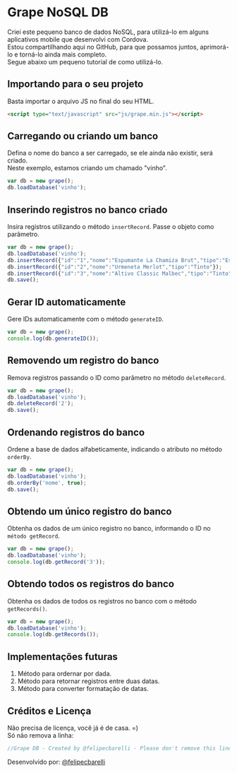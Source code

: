 # Grape NoSQL DB

Criei este pequeno banco de dados NoSQL, para utilizá-lo em alguns aplicativos mobile que desenvolvi com Cordova.  
Estou compartilhando aqui no GitHub, para que possamos juntos, aprimorá-lo e torná-lo ainda mais completo.  
Segue abaixo um pequeno tutorial de como utilizá-lo.

## Importando para o seu projeto

Basta importar o arquivo JS no final do seu HTML.

```html
<script type="text/javascript" src="js/grape.min.js"></script>
```

## Carregando ou criando um banco

Defina o nome do banco a ser carregado, se ele ainda não existir, será criado.  
Neste exemplo, estamos criando um chamado "vinho".

```javascript
var db = new grape();
db.loadDatabase('vinho');
```

## Inserindo registros no banco criado

Insira registros utilizando o método `insertRecord`. 
Passe o objeto como parâmetro.

```javascript
var db = new grape();
db.loadDatabase('vinho');
db.insertRecord({"id":"1","nome":"Espumante La Chamiza Brut","tipo":"Espumante"});
db.insertRecord({"id":"2","nome":"Urmeneta Merlot","tipo":"Tinto"});
db.insertRecord({"id":"3","nome":"Altivo Classic Malbec","tipo":"Tinto"});
db.save();
```

## Gerar ID automaticamente

Gere IDs automaticamente com o método `generateID`.

```javascript
var db = new grape();
console.log(db.generateID());
```

## Removendo um registro do banco

Remova registros passando o ID como parâmetro no método `deleteRecord`.

```javascript
var db = new grape();
db.loadDatabase('vinho');
db.deleteRecord('2');
db.save();
```

## Ordenando registros do banco

Ordene a base de dados alfabeticamente, indicando o atributo no método `orderBy`.

```javascript
var db = new grape();
db.loadDatabase('vinho');
db.orderBy('nome', true);
db.save();
```

## Obtendo um único registro do banco

Obtenha os dados de um único registro no banco, informando o ID no `método getRecord`.

```javascript
var db = new grape();
db.loadDatabase('vinho');
console.log(db.getRecord('3'));
```

## Obtendo todos os registros do banco

Obtenha os dados de todos os registros no banco com o método `getRecords()`.

```javascript
var db = new grape();
db.loadDatabase('vinho');
console.log(db.getRecords());
```

## Implementações futuras

1.  Método para ordernar por dada.
2.  Método para retornar registros entre duas datas.
3.  Método para converter formatação de datas.

## Créditos e Licença

Não precisa de licença, você já é de casa. =)  
Só não remova a linha:

```javascript
//Grape DB - Created by @felipecbarelli - Please don't remove this line.
```

Desenvolvido por: [@felipecbarelli](https://github.com/felipecbarelli)
